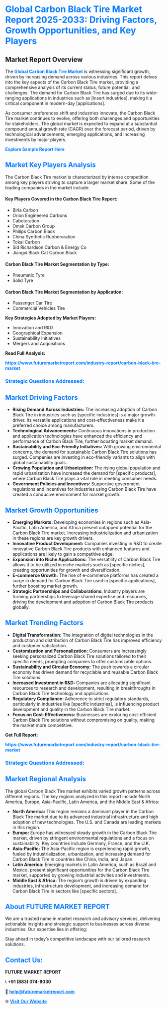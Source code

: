 <h1 style="color: #007BFF;">Global Carbon Black Tire Market Report 2025-2033: Driving Factors, Growth Opportunities, and Key Players</h1>

<section id="overview">
<h2>Market Report Overview</h2>
<p>The <a href="https://www.futuremarketreport.com/industry-report/carbon-black-tire-market" style="color: #007BFF; text-decoration: none;"><strong>Global Carbon Black Tire Market</strong></a> is witnessing significant growth, driven by increasing demand across various industries. This report delves into the key aspects of the Carbon Black Tire market, providing a comprehensive analysis of its current status, future potential, and challenges. The demand for Carbon Black Tire has surged due to its wide-ranging applications in industries such as [insert industries], making it a critical component in modern-day [applications].</p>
<p>As consumer preferences shift and industries innovate, the Carbon Black Tire market continues to evolve, offering both challenges and opportunities for stakeholders. The global market is expected to expand at a substantial compound annual growth rate (CAGR) over the forecast period, driven by technological advancements, emerging applications, and increasing investments by major players.</p>
</section>

<section id="overview">
<p><a href="https://www.futuremarketreport.com/request-sample/reportId=105887" style="color: #007BFF; text-decoration: none;"><strong>Explore Sample Report Here</strong></a></p>
</section>

<section id="key-players">
<h2 style="color: #007BFF;">Market Key Players Analysis</h2>
<p>The Carbon Black Tire market is characterized by intense competition among key players striving to capture a larger market share. Some of the leading companies in the market include:</p>
<h4>Key Players Covered in the Carbon Black Tire Report:</h4>
<ul><li>Birla Carbon</li><li>Orion Engineered Carbons</li><li>Cabotoration</li><li>Omsk Carbon Group</li><li>Philips Carbon Black</li><li>China Synthetic Rubberoration</li><li>Tokai Carbon</li><li>Sid Richardson Carbon &amp; Energy Co</li><li>Jiangxi Black Cat Carbon Black</li></ul>
<h4>Carbon Black Tire Market Segmentation by Type:</h4>
<ul><li>Pneumatic Tyre</li><li>Solid Tyre</li></ul>

<h4>Carbon Black Tire Market Segmentation by Application:</h4>
<ul><li>Passenger Car Tire</li><li>Commercial Vehicles Tire</li></ul>
<p><strong>Key Strategies Adopted by Market Players:</strong></p>
<ul>
<li>Innovation and R&D</li>
<li>Geographical Expansion</li>
<li>Sustainability Initiatives</li>
<li>Mergers and Acquisitions</li>
</ul>
</section>

<section>
<p><strong>Read Full Analysis: </strong></p><a href="https://www.futuremarketreport.com/industry-report/carbon-black-tire-market" style="color: #007BFF; text-decoration: none;"><strong>https://www.futuremarketreport.com/industry-report/carbon-black-tire-market</strong></a>
<h3 style="color: #007BFF;">Strategic Questions Addressed:</h3>
</section>

<section id="driving-factors">
<h2 style="color: #007BFF;">Market Driving Factors</h2>
<ul>
<li><strong>Rising Demand Across Industries:</strong> The increasing adoption of Carbon Black Tire in industries such as [specific industries] is a major growth driver. Its versatile applications and cost-effectiveness make it a preferred choice among manufacturers.</li>
<li><strong>Technological Advancements:</strong> Continuous innovations in production and application technologies have enhanced the efficiency and performance of Carbon Black Tire, further boosting market demand.</li>
<li><strong>Sustainability and Eco-Friendly Initiatives:</strong> With growing environmental concerns, the demand for sustainable Carbon Black Tire solutions has surged. Companies are investing in eco-friendly variants to align with global sustainability goals.</li>
<li><strong>Growing Population and Urbanization:</strong> The rising global population and rapid urbanization have increased the demand for [specific products], where Carbon Black Tire plays a vital role in meeting consumer needs.</li>
<li><strong>Government Policies and Incentives:</strong> Supportive government regulations and incentives for industries using Carbon Black Tire have created a conducive environment for market growth.</li>
</ul>
</section>

<section id="growth-opportunities">
<h2 style="color: #007BFF;">Market Growth Opportunities</h2>
<ul>
<li><strong>Emerging Markets:</strong> Developing economies in regions such as Asia-Pacific, Latin America, and Africa present untapped potential for the Carbon Black Tire market. Increasing industrialization and urbanization in these regions are key growth drivers.</li>
<li><strong>Innovative Product Development:</strong> Companies investing in R&D to create innovative Carbon Black Tire products with enhanced features and applications are likely to gain a competitive edge.</li>
<li><strong>Expansion into Niche Applications:</strong> The versatility of Carbon Black Tire allows it to be utilized in niche markets such as [specific niches], creating opportunities for growth and diversification.</li>
<li><strong>E-commerce Growth:</strong> The rise of e-commerce platforms has created a surge in demand for Carbon Black Tire used in [specific applications], further boosting market growth.</li>
<li><strong>Strategic Partnerships and Collaborations:</strong> Industry players are forming partnerships to leverage shared expertise and resources, driving the development and adoption of Carbon Black Tire products globally.</li>
</ul>
</section>

<section id="trending-factors">
<h2 style="color: #007BFF;">Market Trending Factors</h2>
<ul>
<li><strong>Digital Transformation:</strong> The integration of digital technologies in the production and distribution of Carbon Black Tire has improved efficiency and customer satisfaction.</li>
<li><strong>Customization and Personalization:</strong> Consumers are increasingly seeking personalized Carbon Black Tire solutions tailored to their specific needs, prompting companies to offer customizable options.</li>
<li><strong>Sustainability and Circular Economy:</strong> The push towards a circular economy has driven demand for recyclable and reusable Carbon Black Tire solutions.</li>
<li><strong>Increased Investment in R&D:</strong> Companies are allocating significant resources to research and development, resulting in breakthroughs in Carbon Black Tire technology and applications.</li>
<li><strong>Regulatory Compliance:</strong> Adherence to strict regulatory standards, particularly in industries like [specific industries], is influencing product development and quality in the Carbon Black Tire market.</li>
<li><strong>Focus on Cost-Effectiveness:</strong> Businesses are exploring cost-efficient Carbon Black Tire solutions without compromising on quality, making the market more competitive.</li>
</ul>
</section>

<section>
<p><strong>Get Full Report: </strong></p><a href="https://www.futuremarketreport.com/industry-report/carbon-black-tire-market" style="color: #007BFF; text-decoration: none;"><strong>https://www.futuremarketreport.com/industry-report/carbon-black-tire-market</strong></a>
<h3 style="color: #007BFF;">Strategic Questions Addressed:</h3>
</section>


<section id="regional-analysis">
<h2 style="color: #007BFF;">Market Regional Analysis</h2>
<p>The global Carbon Black Tire market exhibits varied growth patterns across different regions. The key regions analyzed in this report include North America, Europe, Asia-Pacific, Latin America, and the Middle East & Africa:</p>
<ul>
<li><strong>North America:</strong> This region remains a dominant player in the Carbon Black Tire market due to its advanced industrial infrastructure and high adoption of new technologies. The U.S. and Canada are leading markets in this region.</li>
<li><strong>Europe:</strong> Europe has witnessed steady growth in the Carbon Black Tire market, driven by stringent environmental regulations and a focus on sustainability. Key countries include Germany, France, and the U.K.</li>
<li><strong>Asia-Pacific:</strong> The Asia-Pacific region is experiencing rapid growth, fueled by industrialization, urbanization, and increasing demand for Carbon Black Tire in countries like China, India, and Japan.</li>
<li><strong>Latin America:</strong> Emerging markets in Latin America, such as Brazil and Mexico, present significant opportunities for the Carbon Black Tire market, supported by growing industrial activities and investments.</li>
<li><strong>Middle East & Africa:</strong> The region’s growth is driven by expanding industries, infrastructure development, and increasing demand for Carbon Black Tire in sectors like [specific sectors].</li>
</ul>
</section>

<footer>
<h2 style="color: #007BFF;">About FUTURE MARKET REPORT</h2>
<p>We are a trusted name in market research and advisory services, delivering actionable insights and strategic support to businesses across diverse industries. Our expertise lies in offering:</p>

<p>Stay ahead in today’s competitive landscape with our tailored research solutions.</p>

<h2 style="color: #007BFF;">Contact Us:</h2>
<p><strong>FUTURE MARKET REPORT</strong></p>
<p>📞 <strong>+91 (883) 074-8030</strong></p>
<p>📧 <strong><a href="mailto:help@futuremarketreport.com" style="color: #007BFF;">help@futuremarketreport.com</a></strong></p>
<p>🌐 <strong><a href="https://www.futuremarketreport.com/" style="color: #007BFF;">Visit Our Website</a></strong></p>
</footer>